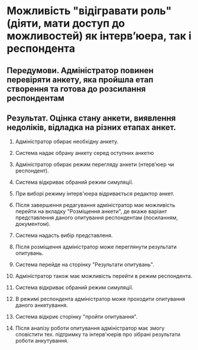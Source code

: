 # Можливість "відігравати роль" (діяти, мати доступ до можливостей) як інтерв’юера, так і респондента

## Передумови. Адміністратор повинен перевіряти анкету, яка пройшла етап створення та готова до розсилання респондентам

## Результат. Оцінка стану анкети, виявлення недоліків, відладка на різних етапах анкет.

1. Адміністратор обирає необхідну анкету.

2. Система надає обрану анкету серед оступних анкетю

3. Адміністратор обирає режим перегляду анкети (нтерв’юер чи респондент).

4. Система відкриває обраний режим симуляції.

5. При виборі режиму інтерв'юера відривається редактор анкет.

6. Після завершення редагування адміністратор має можливість перейти на вкладку "Розміщення анкети", де вкаже варіант представлення даного опитування респондентам (посиланням, документом).

7. Система надасть вибір представленя.

8. Після розміщення адміністратор може переглянути результати опитувань.

9. Система перейде на сторінку "Результати опитувань".

10. Адміністратор також має можливість перейти в режим респондента.

11. Система відкриває обраний режим симуляції.

12. В режимі респондента адміністратор може проходити опитування даного анкетування.

13. Система відкриє сторінку "пройти опитування".

14. Після аналізу роботи опитування адміністратор має змогу сповістити тех. підтримку та інтерв'юерів про зібрані результати роботи анкутування.
